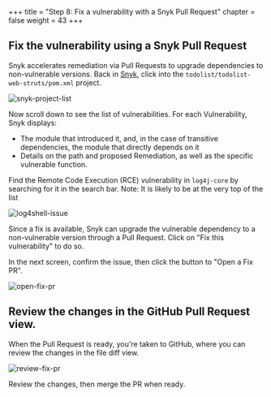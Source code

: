 +++
title = "Step 8: Fix a vulnerability with a Snyk Pull Request"
chapter = false
weight = 43
+++

## Fix the vulnerability using a Snyk Pull Request

Snyk accelerates remediation via Pull Requests to upgrade dependencies to non-vulnerable versions. Back in [Snyk](https://app.snyk.io/), click into the `todolist/todolist-web-struts/pom.xml` project.

![snyk-project-list](/images/snyk-project-list.png)

Now scroll down to see the list of vulnerabilities. For each Vulnerability, Snyk displays:

- The module that introduced it, and, in the case of transitive dependencies, the module that directly depends on it
- Details on the path and proposed Remediation, as well as the specific vulnerable function.

Find the Remote Code Execution (RCE) vulnerability in `log4j-core` by searching for it in the search bar. 
Note: It is likely to be at the very top of the list

![log4shell-issue](/images/log4shell-issue.png)

Since a fix is available, Snyk can upgrade the vulnerable dependency to a non-vulnerable version through a Pull Request. Click on "Fix this vulnerability" to do so. 

In the next screen, confirm the issue, then click the button to "Open a Fix PR".

![open-fix-pr](/images/open-fix-pr.png)

## Review the changes in the GitHub Pull Request view.

When the Pull Request is ready, you're taken to GitHub, where you can review the changes in the file diff view. 

![review-fix-pr](/images/review-fix-pr.png)

Review the changes, then merge the PR when ready. 


